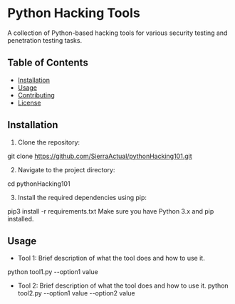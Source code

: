# Python Hacking Tools

A collection of Python-based hacking tools for various security testing and penetration testing tasks.

## Table of Contents

- [Installation](#installation)
- [Usage](#usage)
- [Contributing](#contributing)
- [License](#license)

## Installation

1. Clone the repository:

git clone https://github.com/SierraActual/pythonHacking101.git


2. Navigate to the project directory:

cd pythonHacking101


3. Install the required dependencies using pip:

pip3 install -r requirements.txt
Make sure you have Python 3.x and pip installed.

## Usage

- Tool 1: Brief description of what the tool does and how to use it.

python tool1.py --option1 value

- Tool 2: Brief description of what the tool does and how to use it.
python tool2.py --option1 value --option2 value
